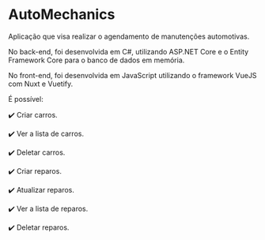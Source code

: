 # AutoMechanics
<p> Aplicação que visa realizar o agendamento de manutenções automotivas. </p> 
<p> No back-end, foi desenvolvida em C#, utilizando ASP.NET Core e o Entity Framework Core para o banco de dados em memória. </p>
<p> No front-end, foi desenvolvida em JavaScript utilizando o framework VueJS com Nuxt e Vuetify. </p>
<p> É possível: </p>

:heavy_check_mark: Criar carros.

:heavy_check_mark: Ver a lista de carros.

:heavy_check_mark: Deletar carros.

:heavy_check_mark: Criar reparos.

:heavy_check_mark: Atualizar reparos.

:heavy_check_mark: Ver a lista de reparos.

:heavy_check_mark: Deletar reparos.

